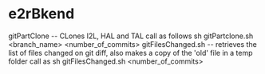 # e2rBkend


gitPartClone -- CLones I2L, HAL and TAL 
            call as follows
                  sh gitPartclone.sh <branch_name> <number_of_commits>
gitFilesChanged.sh -- retrieves the list of files changed on git diff, also makes a copy of the 'old' file in a temp folder
            call as 
                  sh gitFilesChanged.sh <number_of_commits>
